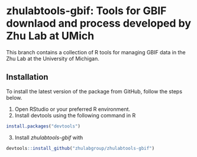 # zhulabtools-gbif: Tools for GBIF downlaod and process developed by Zhu Lab at UMich

This branch contains a collection of R tools for managing GBIF data in the Zhu Lab at the University of Michigan.

## Installation

To install the latest version of the package from GitHub, follow the steps below.

1. Open RStudio or your preferred R environment.
2. Install devtools using the following command in R
```R
install.packages("devtools")
```
3. Install *zhulabtools-gbif* with
```R
devtools::install_github("zhulabgroup/zhulabtools-gbif")
```
